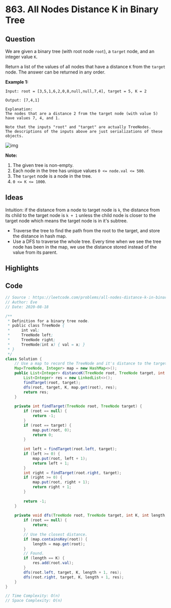 # 863. All Nodes Distance K in Binary Tree

## Question

We are given a binary tree (with root node `root`), a `target` node, and an integer value `K`.

Return a list of the values of all nodes that have a distance `K` from the `target` node. The answer can be returned in any order.

**Example 1:**

```
Input: root = [3,5,1,6,2,0,8,null,null,7,4], target = 5, K = 2

Output: [7,4,1]

Explanation: 
The nodes that are a distance 2 from the target node (with value 5)
have values 7, 4, and 1.

Note that the inputs "root" and "target" are actually TreeNodes.
The descriptions of the inputs above are just serializations of these objects.
```

![img](https://s3-lc-upload.s3.amazonaws.com/uploads/2018/06/28/sketch0.png)

**Note:**

1. The given tree is non-empty.
2. Each node in the tree has unique values `0 <= node.val <= 500`.
3. The `target` node is a node in the tree.
4. `0 <= K <= 1000`.

## Ideas

Intuition: if the distance from a node to target node is `k`, the distance from its child to the target node is `k + 1` unless the child node is closer to the target node which means the target node is in it's subtree. 

- Traverse the tree to find the path from the root to the target, and store the distance in hash map. 
- Use a DFS to traverse the whole tree. Every time when we see the tree node has been in the map, we use the distance stored instead of the value from its parent.

## Highlights

## Code

```java
// Source : https://leetcode.com/problems/all-nodes-distance-k-in-binary-tree/
// Author: Eve
// Date: 2020-08-18

/**
 * Definition for a binary tree node.
 * public class TreeNode {
 *     int val;
 *     TreeNode left;
 *     TreeNode right;
 *     TreeNode(int x) { val = x; }
 * }
 */
class Solution {
    // Use a map to record the TreeNode and it's distance to the target.
    Map<TreeNode, Integer> map = new HashMap<>();
    public List<Integer> distanceK(TreeNode root, TreeNode target, int K) {
        List<Integer> res = new LinkedList<>();
        findTarget(root, target);
        dfs(root, target, K, map.get(root), res);
        return res;
    }
    
    private int findTarget(TreeNode root, TreeNode target) {
        if (root == null) {
            return -1;
        }
        if (root == target) {
            map.put(root, 0);
            return 0;
        }
        
        int left = findTarget(root.left, target);
        if (left >= 0) {
            map.put(root, left + 1);
            return left + 1;
        }
        int right = findTarget(root.right, target);
        if (right >= 0) {
            map.put(root, right + 1);
            return right + 1;
        }
        
        return -1;
    }
    
    private void dfs(TreeNode root, TreeNode target, int K, int length, List<Integer> res) {
        if (root == null) {
            return;
        }
        // Use the closest distance.
        if (map.containsKey(root)) {
            length = map.get(root);
        }
        // Found.
        if (length == K) {
            res.add(root.val);
        }
        dfs(root.left, target, K, length + 1, res);
        dfs(root.right, target, K, length + 1, res);
    }
}

// Time Complexity: O(n)
// Space Complexity: O(n)
```


